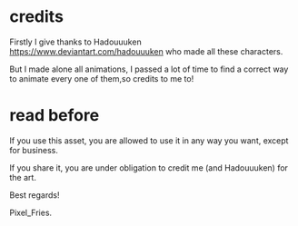 # credits

Firstly I give thanks to Hadouuuken https://www.deviantart.com/hadouuuken
who made all these characters.

But I made alone all animations, I passed a lot of time to find a correct way to animate every one of them,so credits to me to!

# read before
If you use this asset, you are allowed to use it in any way you want, except for business.

If you share it, you are under obligation to credit me (and Hadouuuken) for the art.

Best regards!

Pixel_Fries.
